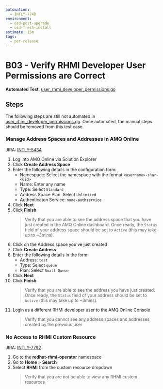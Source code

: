 ```yaml
---
automation:
  - INTLY-7748
environment:
  - osd-post-upgrade
  - osd-fresh-install
estimate: 15m
tags:
  - per-release
---
```


# B03 - Verify RHMI Developer User Permissions are Correct

**Automated Test**: [user_rhmi_developer_permissions.go](https://github.com/integr8ly/integreatly-operator/blob/master/test/common/user_rhmi_developer_permissions.go)

## Steps

The following steps are still not automated in [user_rhmi_developer_permissions.go](https://github.com/integr8ly/integreatly-operator/blob/master/test/common/user_rhmi_developer_permissions.go). Once automated, the manual steps should be removed from this test case.

### Manage Address Spaces and Addresses in AMQ Online

JIRA: [INTLY-5434](https://issues.redhat.com/browse/INTLY-5434)

1. Log into AMQ Online via Solution Explorer
2. Click **Create Address Space**
3. Enter the following details in the configuration form:
   - Namespace: Select the namespace with the format `<username>-shar-<uid>`
   - Name: Enter any name
   - Type: Select `Standard`
   - Address Space Plan: Select `Unlimited`
   - Authenticaton Service: `none-authservice`
4. Click **Next**
5. Click **Finish**
   > Verify that you are able to see the address space that you have just created in the AMQ Online dashboard. Once ready, the `Status` field of your address space should be set to `Active` (this may take up to ~3mins).
6. Click on the Address space you've just created
7. Click **Create Address**
8. Enter the following details in the form:
   - Address: `test`
   - Type: Select `queue`
   - Plan: Select `Small Queue`
9. Click **Next**
10. Click **Finish**
    > Verify that you are able to see the address you have just created. Once ready, the `Status` field of your address should be set to `Active` (this may take up to ~3mins).
11. Login as a different RHMI developer user to the AMQ Online Console
    > Verify that you cannot see any address spaces and addresses created by the previous user

### No Access to RHMI Custom Resource

JIRA: [INTLY-7792](https://issues.redhat.com/browse/INTLY-7792)

1. Go to the **redhat-rhmi-operator** namespace
2. Go to **Home** > **Search**
3. Select **RHMI** from the custom resource dropdown
   > Verify that you are not be able to view any RHMI custom resources
